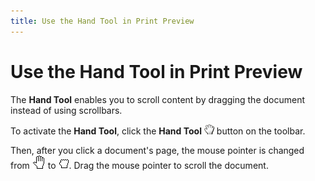 ```yaml
---
title: Use the Hand Tool in Print Preview
---
```

# Use the Hand Tool in Print Preview
The **Hand Tool** enables you to scroll content by dragging the document instead of using scrollbars.

To activate the **Hand Tool**, click the **Hand Tool** ![previewButtonHand](../../../../images/Img7263.png) button on the toolbar.

Then, after you click a document's page, the mouse pointer is changed from ![ZoomingChart5](../../../../images/Img7227.gif) to ![ZoomingChart6](../../../../images/Img7228.jpeg). Drag the mouse pointer to scroll the document.